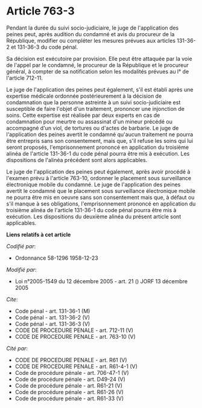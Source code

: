 # Article 763-3

Pendant la durée du suivi socio-judiciaire, le juge de l'application des peines peut, après audition du condamné et avis du
procureur de la République, modifier ou compléter les mesures prévues aux articles 131-36-2 et 131-36-3 du code pénal.

Sa décision est exécutoire par provision. Elle peut être attaquée par la voie de l'appel par le condamné, le procureur de la
République et le procureur général, à compter de sa notification selon les modalités prévues au l° de l'article 712-11.

Le juge de l'application des peines peut également, s'il est établi après une expertise médicale ordonnée postérieurement à
la décision de condamnation que la personne astreinte à un suivi socio-judiciaire est susceptible de faire l'objet d'un
traitement, prononcer une injonction de soins. Cette expertise est réalisée par deux experts en cas de condamnation pour
meurtre ou assassinat d'un mineur précédé ou accompagné d'un viol, de tortures ou d'actes de barbarie. Le juge de
l'application des peines avertit le condamné qu'aucun traitement ne pourra être entrepris sans son consentement, mais que,
s'il refuse les soins qui lui seront proposés, l'emprisonnement prononcé en application du troisième alinéa de l'article
131-36-1 du code pénal pourra être mis à exécution. Les dispositions de l'alinéa précédent sont alors applicables.

Le juge de l'application des peines peut également, après avoir procédé à l'examen prévu à l'article 763-10, ordonner le
placement sous surveillance électronique mobile du condamné. Le juge de l'application des peines avertit le condamné que le
placement sous surveillance électronique mobile ne pourra être mis en oeuvre sans son consentement mais que, à défaut ou s'il
manque à ses obligations, l'emprisonnement prononcé en application du troisième alinéa de l'article 131-36-1 du code pénal
pourra être mis à exécution. Les dispositions du deuxième alinéa du présent article sont applicables.

**Liens relatifs à cet article**

_Codifié par_:

  - Ordonnance 58-1296 1958-12-23

_Modifié par_:

  - Loi n°2005-1549 du 12 décembre 2005 - art. 21 () JORF 13 décembre 2005

_Cite_:

  - Code pénal - art. 131-36-1 (M)
  - Code pénal - art. 131-36-2 (V)
  - Code pénal - art. 131-36-3 (V)
  - CODE DE PROCEDURE PENALE - art. 712-11 (V)
  - CODE DE PROCEDURE PENALE - art. 763-10 (V)

_Cité par_:

  - CODE DE PROCEDURE PENALE - art. R61 (V)
  - CODE DE PROCEDURE PENALE - art. R61-4-1 (V)
  - Code de procédure pénale - art. 706-47-1 (V)
  - Code de procédure pénale - art. D49-24 (V)
  - Code de procédure pénale - art. R61-21 (V)
  - Code de procédure pénale - art. R61-26 (V)
  - Code de procédure pénale - art. R61-33 (V)
